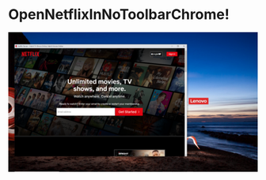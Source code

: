 # OpenNetflixInNoToolbarChrome!

![screenshot](https://github.com/ti777777/OpenNetflixInNoToolbarChrome/blob/main/screenshot.png?raw=true)

